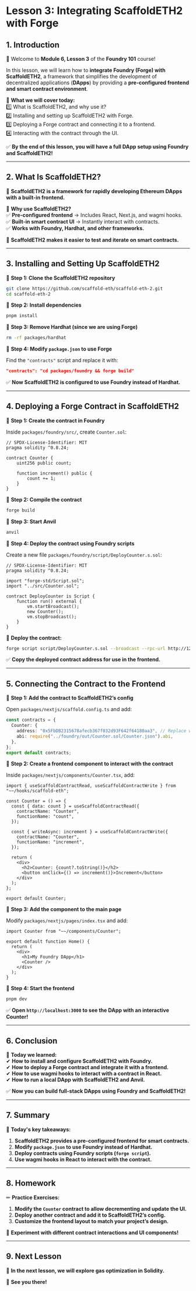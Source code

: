 # **Lesson 3: Integrating ScaffoldETH2 with Forge**  

## **1. Introduction**  

👋 Welcome to **Module 6, Lesson 3** of the **Foundry 101** course!  

In this lesson, we will learn how to **integrate Foundry (Forge) with ScaffoldETH2**, a framework that simplifies the development of decentralized applications (**DApps**) by providing a **pre-configured frontend and smart contract environment**.  

📌 **What we will cover today:**  
1️⃣ What is ScaffoldETH2, and why use it?  
2️⃣ Installing and setting up ScaffoldETH2 with Forge.  
3️⃣ Deploying a Forge contract and connecting it to a frontend.  
4️⃣ Interacting with the contract through the UI.  

✅ **By the end of this lesson, you will have a full DApp setup using Foundry and ScaffoldETH2!**  

---

## **2. What Is ScaffoldETH2?**  

📌 **ScaffoldETH2 is a framework for rapidly developing Ethereum DApps with a built-in frontend.**  

🚀 **Why use ScaffoldETH2?**  
✅ **Pre-configured frontend** → Includes React, Next.js, and wagmi hooks.  
✅ **Built-in smart contract UI** → Instantly interact with contracts.  
✅ **Works with Foundry, Hardhat, and other frameworks.**  

📌 **ScaffoldETH2 makes it easier to test and iterate on smart contracts.**  

---

## **3. Installing and Setting Up ScaffoldETH2**  

📌 **Step 1: Clone the ScaffoldETH2 repository**  

```bash
git clone https://github.com/scaffold-eth/scaffold-eth-2.git
cd scaffold-eth-2
```

📌 **Step 2: Install dependencies**  

```bash
pnpm install
```

📌 **Step 3: Remove Hardhat (since we are using Forge)**  

```bash
rm -rf packages/hardhat
```

📌 **Step 4: Modify `package.json` to use Forge**  

Find the `"contracts"` script and replace it with:  

```json
"contracts": "cd packages/foundry && forge build"
```

✅ **Now ScaffoldETH2 is configured to use Foundry instead of Hardhat.**  

---

## **4. Deploying a Forge Contract in ScaffoldETH2**  

📌 **Step 1: Create the contract in Foundry**  

Inside `packages/foundry/src/`, create `Counter.sol`:  

```solidity
// SPDX-License-Identifier: MIT
pragma solidity ^0.8.24;

contract Counter {
    uint256 public count;

    function increment() public {
        count += 1;
    }
}
```

📌 **Step 2: Compile the contract**  

```bash
forge build
```

📌 **Step 3: Start Anvil**  

```bash
anvil
```

📌 **Step 4: Deploy the contract using Foundry scripts**  

Create a new file `packages/foundry/script/DeployCounter.s.sol`:  

```solidity
// SPDX-License-Identifier: MIT
pragma solidity ^0.8.24;

import "forge-std/Script.sol";
import "../src/Counter.sol";

contract DeployCounter is Script {
    function run() external {
        vm.startBroadcast();
        new Counter();
        vm.stopBroadcast();
    }
}
```

📌 **Deploy the contract:**  

```bash
forge script script/DeployCounter.s.sol --broadcast --rpc-url http://127.0.0.1:8545
```

✅ **Copy the deployed contract address for use in the frontend.**  

---

## **5. Connecting the Contract to the Frontend**  

📌 **Step 1: Add the contract to ScaffoldETH2’s config**  

Open `packages/nextjs/scaffold.config.ts` and add:  

```typescript
const contracts = {
  Counter: {
    address: "0x5FbDB2315678afecb367f032d93F642f64180aa3", // Replace with actual address
    abi: require("../foundry/out/Counter.sol/Counter.json").abi,
  },
};
export default contracts;
```

📌 **Step 2: Create a frontend component to interact with the contract**  

Inside `packages/nextjs/components/Counter.tsx`, add:  

```tsx
import { useScaffoldContractRead, useScaffoldContractWrite } from "~~/hooks/scaffold-eth";

const Counter = () => {
  const { data: count } = useScaffoldContractRead({
    contractName: "Counter",
    functionName: "count",
  });

  const { writeAsync: increment } = useScaffoldContractWrite({
    contractName: "Counter",
    functionName: "increment",
  });

  return (
    <div>
      <h2>Counter: {count?.toString()}</h2>
      <button onClick={() => increment()}>Increment</button>
    </div>
  );
};

export default Counter;
```

📌 **Step 3: Add the component to the main page**  

Modify `packages/nextjs/pages/index.tsx` and add:  

```tsx
import Counter from "~~/components/Counter";

export default function Home() {
  return (
    <div>
      <h1>My Foundry DApp</h1>
      <Counter />
    </div>
  );
}
```

📌 **Step 4: Start the frontend**  

```bash
pnpm dev
```

✅ **Open `http://localhost:3000` to see the DApp with an interactive Counter!**  

---

## **6. Conclusion**  

📌 **Today we learned:**  
✔ **How to install and configure ScaffoldETH2 with Foundry.**  
✔ **How to deploy a Forge contract and integrate it with a frontend.**  
✔ **How to use wagmi hooks to interact with a contract in React.**  
✔ **How to run a local DApp with ScaffoldETH2 and Anvil.**  

✅ **Now you can build full-stack DApps using Foundry and ScaffoldETH2!**  

---

## **7. Summary**  

📌 **Today's key takeaways:**  
1. **ScaffoldETH2 provides a pre-configured frontend for smart contracts.**  
2. **Modify `package.json` to use Foundry instead of Hardhat.**  
3. **Deploy contracts using Foundry scripts (`forge script`).**  
4. **Use wagmi hooks in React to interact with the contract.**  

---

## **8. Homework**  

✏ **Practice Exercises:**  
1. **Modify the `Counter` contract to allow decrementing and update the UI.**  
2. **Deploy another contract and add it to ScaffoldETH2’s config.**  
3. **Customize the frontend layout to match your project’s design.**  

📌 **Experiment with different contract interactions and UI components!**  

---

## **9. Next Lesson**  

📅 **In the next lesson, we will explore gas optimization in Solidity.**  

🚀 **See you there!**  